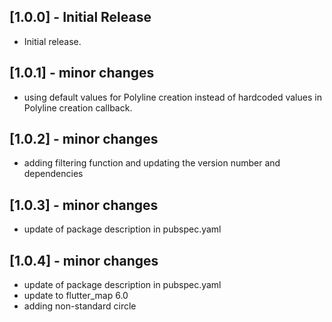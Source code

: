 ## [1.0.0] - Initial Release

* Initial release.

## [1.0.1] - minor changes

* using default values for Polyline creation instead of hardcoded values in Polyline creation callback.

## [1.0.2] - minor changes

* adding filtering function and updating the version number and dependencies


## [1.0.3] - minor changes

* update of package description in pubspec.yaml

## [1.0.4] - minor changes

* update of package description in pubspec.yaml
* update to flutter_map 6.0
* adding non-standard circle 